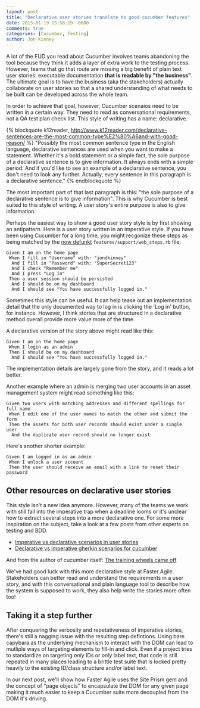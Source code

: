 ```yaml
---
layout: post
title: "Declarative user stories translate to good cucumber features"
date: 2015-01-19 15:58:19 -0600
comments: true
categories: [Cucumber, Testing]
author: Jon Kinney
---
```


A lot of the FUD you read about Cucumber involves teams abandoning the tool
because they think it adds a layer of extra work to the testing process.
However, teams that go that route are missing a big benefit of plain text user
stories: executable documentation **that is readable by "the business"**. The
ultimate goal is to have the business (aka the stakeholders) actually
collaborate on user stories so that a shared understanding of what needs to be
built can be developed across the whole team.

In order to achieve that goal, however, Cucumber scenaios need to be written in
a certain way. They need to read as conversational requirements, not a QA test
plan check list. This style of writing has a name: declarative.

{% blockquote k12reader, http://www.k12reader.com/declarative-sentences-are-the-most-common-type%E2%80%A6and-with-good-reason/ %}
"Possibly the most common sentence type in the English language, declarative
sentences are used when you want to make a statement. Whether it's a bold
statement or a simple fact, the sole purpose of a declarative sentence is to
give information. It always ends with a simple period. And if you'd like to see
an example of a declarative sentence, you don't need to look any further.
Actually, every sentence in this paragraph is a declarative sentence."
{% endblockquote %}

The most important part of that last paragraph is this: "the sole purpose of
a declarative sentence is to give information". This is why Cucumber is best 
suited to this style of writing. A user story's entire purpose is also to give 
information.

Perhaps the easiest way to show a good user story style is by first showing an
antipattern. Here is a user story written in an imperative style. If you have
been using Cucumber for a long time, you might recgonize these steps as being
matched by the [now defunkt](http://aslakhellesoy.com/post/11055981222/the-training-wheels-came-off)
`features/support/web_steps.rb` file.

```gherkin
Given I am on the home page
 When I fill in "Username" with: "jondkinney"
  And I fill in "Password" with: "SuperSecret123"
  And I check "Remember me"
  And I press "Log in"
 Then a user session should be persisted
  And I should be on my dashboard
  And I should see "You have successfully logged in."
```

Sometimes this style can be useful. It can help tease out an implementation
detail that the only documented way to log in is clicking the 'Log in' button,
for instance. However, I think stories that are structured in a declarative
method overall provide more value more of the time.

A declarative version of the story above might read like this:

```gherkin
Given I am on the home page 
 When I login as an admin
 Then I should be on my dashboard 
  And I should see "You have successfully logged in."
```

The implementation details are largely gone from the story, and it reads a lot
better.

Another example where an admin is merging two user accounts in an asset
management system might read something like this:

```gherkin
Given two users with matching addresses and different spellings for full name
 When I edit one of the user names to match the other and submit the form
 Then the assets for both user records should exist under a single user 
  And the duplicate user record should no longer exist
```
 
Here's another shorter example:

```gherkin
Given I am logged in as an admin 
 When I unlock a user account
 Then the user should receive an email with a link to reset their password
```

## Other resources on declarative user stories

This style isn't a new idea anymore. However, many of the teams we work with 
still fall into the imperative trap when a deadline looms or it's unclear how to
extract several steps into a more declarative one. For some more inspiration on
the subject, take a look at a few posts from other experts on testing and BDD.

* [Imperative vs declarative scenarios in user stories](http://benmabey.com/2008/05/19/imperative-vs-declarative-scenarios-in-user-stories.html)
* [Declarative vs imperative gherkin scenarios for cucumber](http://itsadeliverything.com/declarative-vs-imperative-gherkin-scenarios-for-cucumber)

And from the author of cucumber itself: [The training wheels came off](http://aslakhellesoy.com/post/11055981222/the-training-wheels-came-off)

We've had good luck with this more declarative style at Faster Agile.
Stakeholders can better read and understand the requirements in a user story,
and with this conversational and plain language tool to describe how the system
is supposed to work, they also help write the stories more often too!

## Taking it a step further

After conquering the verbosity and repetativeness of imperative stories,
there's still a nagging issue with the resulting step defintions. Using bare
capybara as the underlying mechanism to interact with the DOM can lead to
mutliple ways of targeting elements to fill-in and click. Even if a project
tries to standardize on targeting _only_ IDs or _only_ label text, that code is
still repeated in many places leading to a brittle test suite that is locked
pretty heavily to the existing ID/class structure and/or label text. 

In our next post, we'll show how Faster Agile uses the Site Prism gem and the
concept of "page objects" to encapsulate the DOM for any given page making it
much easier to keep a Cucumber suite more decoupled from the DOM it's driving.
